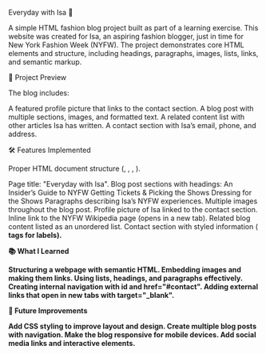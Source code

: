 Everyday with Isa 🌸

A simple HTML fashion blog project built as part of a learning exercise. This website was created for Isa, an aspiring fashion blogger, just in time for New York Fashion Week (NYFW).
The project demonstrates core HTML elements and structure, including headings, paragraphs, images, lists, links, and semantic markup.

📸 Project Preview

The blog includes:

A featured profile picture that links to the contact section.
A blog post with multiple sections, images, and formatted text.
A related content list with other articles Isa has written.
A contact section with Isa’s email, phone, and address.

🛠️ Features Implemented

Proper HTML document structure (<!DOCTYPE html>, <html>, <head>, <body>).

Page title: "Everyday with Isa".
Blog post sections with headings:
An Insider’s Guide to NYFW
Getting Tickets & Picking the Shows
Dressing for the Shows
Paragraphs describing Isa’s NYFW experiences.
Multiple images throughout the blog post.
Profile picture of Isa linked to the contact section.
Inline link to the NYFW Wikipedia page
 (opens in a new tab).
Related blog content listed as an unordered list.
Contact section with styled information (<strong>
tags for labels).

📚 What I Learned

Structuring a webpage with semantic HTML.
Embedding images and making them links.
Using lists, headings, and paragraphs effectively.
Creating internal navigation with id and href="#contact".
Adding external links that open in new tabs with target="_blank".

📝 Future Improvements

Add CSS styling to improve layout and design.
Create multiple blog posts with navigation.
Make the blog responsive for mobile devices.
Add social media links and interactive elements.
